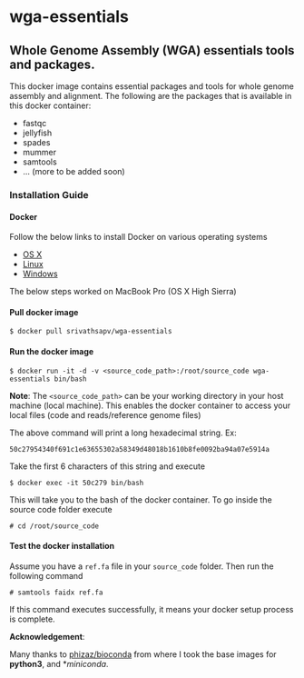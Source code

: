 # wga-essentials

## Whole Genome Assembly (WGA) essentials tools and packages.

This docker image contains essential packages and tools for whole genome assembly and alignment. The following are the packages
that is available in this docker container:

* fastqc
* jellyfish
* spades
* mummer
* samtools
* ... (more to be added soon)


### Installation Guide

#### Docker

Follow the below links to install Docker on various operating systems

* [OS X](https://docs.docker.com/v1.10/mac/)
* [Linux](https://docs.docker.com/v1.10/linux/)
* [Windows](https://docs.docker.com/v1.10/windows/)

The below steps worked on MacBook Pro (OS X High Sierra)

#### Pull docker image

```
$ docker pull srivathsapv/wga-essentials
```

#### Run the docker image

```
$ docker run -it -d -v <source_code_path>:/root/source_code wga-essentials bin/bash
```

**Note**: The `<source_code_path>` can be your working directory in your host machine (local machine). This enables the docker container
to access your local files (code and reads/reference genome files)

The above command will print a long hexadecimal string. Ex:

```
50c27954340f691c1e63655302a58349d48018b1610b8fe0092ba94a07e5914a
```

Take the first 6 characters of this string and execute

```
$ docker exec -it 50c279 bin/bash
```

This will take you to the bash of the docker container. To go inside the source code folder execute

```
# cd /root/source_code
```

#### Test the docker installation

Assume you have a `ref.fa` file in your `source_code` folder. Then run the following command

```
# samtools faidx ref.fa
```

If this command executes successfully, it means your docker setup process is complete.

**Acknowledgement**:

Many thanks to [phizaz/bioconda](https://hub.docker.com/r/phizaz/bioconda/) from where I took the base images for **python3**,
and **miniconda*.
